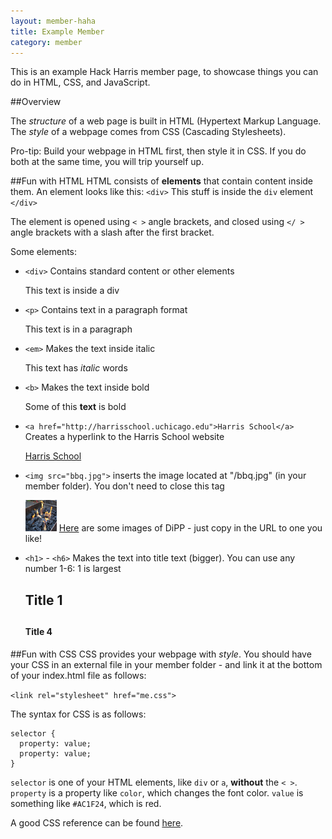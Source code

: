 ```yaml
---
layout: member-haha
title: Example Member
category: member
---
```


This is an example Hack Harris member page, to showcase things you can do in HTML, CSS, and JavaScript.


##Overview

The *structure* of a web page is built in HTML (Hypertext Markup Language. The *style* of a webpage comes from CSS (Cascading Stylesheets). 

Pro-tip: Build your webpage in HTML first, then style it in CSS. If you do both at the same time, you will trip yourself up. 


##Fun with HTML
HTML consists of **elements** that contain content inside them. An element looks like this:
`<div>`
    This stuff is inside the `div` element
`</div>`

The element is opened using `< >` angle brackets, and closed using `</ >` angle brackets with a slash after the first bracket.

Some elements:

* `<div>` Contains standard content or other elements
    
    <div>This text is inside a div</div>

* `<p>` Contains text in a paragraph format
    
    <p>This text is in a paragraph</p>

* `<em>` Makes the text inside italic

    This text has <em>italic</em> words

* `<b>` Makes the text inside bold

    Some of this <b>text</b> is bold

* `<a href="http://harrisschool.uchicago.edu">Harris School</a>` Creates a hyperlink to the Harris School website

    <a href="http://harrisschool.uchicago.edu">Harris School</a>

* `<img src="bbq.jpg">` inserts the image located at "/bbq.jpg" (in your member folder). You don't need to close this tag

    <img src="bbq.jpg" height="50px" width="50px">
    <a href="https://drive.google.com/folderview?id=0B67xyTocshK8WFV2WlNhQnFyX1E&usp=sharing">Here</a> are some images of DiPP - just copy in the URL to one you like!

* `<h1>` - `<h6>` Makes the text into title text (bigger). You can use any number 1-6: 1 is largest

    <h2>Title 1<h2>
    <h4>Title 4</h4>

##Fun with CSS
CSS provides your webpage with *style*. You should have your CSS in an external file in your member folder - and link it at the bottom of your index.html file as follows:

`<link rel="stylesheet" href="me.css">`

The syntax for CSS is as follows:

```
selector {
  property: value;
  property: value;
}
```

`selector` is one of your HTML elements, like `div` or `a`, **without** the `< >`. `property` is a property like `color`, which changes the font color. `value` is something like `#AC1F24`, which is red.

A good CSS reference can be found <a href="http://www.w3schools.com/cssref/">here</a>.


<!-- this is a comment: it won't be shown -->

<!-- the following incorporates an external stylesheet 
that is located at http://ucdipp.org/members/example/me.css-->
<link rel="stylesheet" href="me.css">

<!-- the following incorporates external JavaScript code
that is located at http://ucdipp.org/members/example/me.js-->
<script src="me.js"></script>
